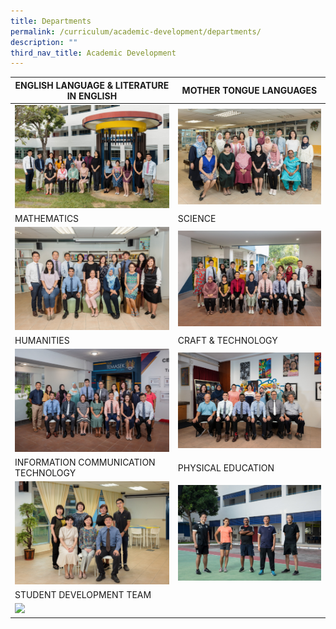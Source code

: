 ```yaml
---
title: Departments
permalink: /curriculum/academic-development/departments/
description: ""
third_nav_title: Academic Development
---
```

<table class="tg">
<thead>
  <tr>
    <th class="tg-0lax">ENGLISH LANGUAGE &amp; LITERATURE IN ENGLISH</th>
    <th class="tg-0lax">MOTHER TONGUE LANGUAGES</th>
  </tr>
</thead>
<tbody>
  <tr>
    <td class="tg-0lax"><img style="width:500px" src="/images/20220112%20Temasek%20Sec%20Department%20Photographs%2011764.jpg">
    </td><td class="tg-0lax"><img style="width:500px" src="/images/20220112%20Temasek%20Sec%20Department%20Photographs%2011815.jpg">
  </td></tr>
  <tr>
    <td class="tg-0lax">MATHEMATICS</td>
    <td class="tg-0lax">SCIENCE </td>
  </tr>
  <tr>
    <td class="tg-0lax"><img style="width:500px" src="/images/20220112%20Temasek%20Sec%20Department%20Photographs%2011798.jpg">
    </td><td class="tg-0lax"><img style="width:500px" src="/images/20220112%20Temasek%20Sec%20Department%20Photographs%2011743.jpg">
  </td></tr>
  <tr>
    <td class="tg-0lax">HUMANITIES</td>
    <td class="tg-0lax">CRAFT &amp; TECHNOLOGY</td>
  </tr>
  <tr>
    <td class="tg-0lax"><img style="width:500px" src="/images/20220323%20Temasek%20Sec%20Department%20Photographs%208651.jpg">
    </td><td class="tg-0lax"><img style="width:500px" src="/images/20220323%20Temasek%20Sec%20Department%20Photographs%208673.jpg">
  </td></tr>
  <tr>
    <td class="tg-0lax">INFORMATION COMMUNICATION TECHNOLOGY</td>
    <td class="tg-0lax">PHYSICAL EDUCATION</td>
  </tr>
  <tr>
    <td class="tg-0lax"><img style="width:500px" src="/images/20220323%20Temasek%20Sec%20Department%20Photographs%208734.jpg">
    </td><td class="tg-0lax"><img style="width:500px" src="/images/20220112%20Temasek%20Sec%20Department%20Photographs%2011698.jpg">
  </td></tr>
  <tr>
    <td class="tg-0lax">STUDENT DEVELOPMENT TEAM</td>
    <td class="tg-0lax"></td>
  </tr>
  <tr>
    <td class="tg-0lax"><img style="width:500px" src="/images/nd.png">
    </td><td class="tg-0lax"></td>
  </tr>
</tbody>
</table>